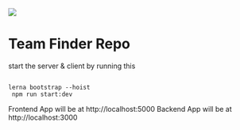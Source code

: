 
<img src = "https://i.ibb.co/ZHcPK3Q/Logo.png" />

# Team Finder  Repo

start the server & client by running this

```

lerna bootstrap --hoist
 npm run start:dev
```

Frontend App will be at http://localhost:5000
Backend App will be at http://localhost:3000
